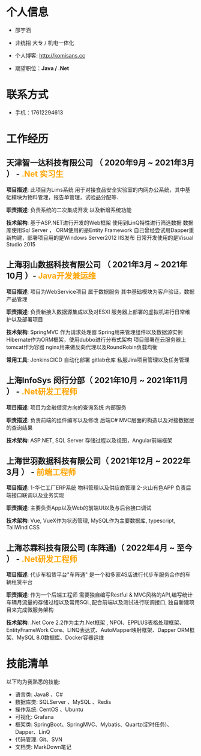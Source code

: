 
# 个人信息

 - 邵宇涵
 - 非统招 大专 / 机电一体化
 - 个人博客: http://komisans.cc

 - 期望职位：**Java / .Net**

# 联系方式

- 手机：17612294613

# 工作经历

## 天津智一达科技有限公司 （ 2020年9月 ~ 2021年3月 ） - <span style="color:orange">.Net 实习生</span> 

**项目描述**: 此项目为Lims系统 用于对接食品安全实验室的内网办公系统，其中基础模块为物料管理，报告单管理，试验品分配等.

**职责描述**: 负责系统的二次集成开发 以及新增系统功能

**技术架构**: 基于ASP.NET进行开发的Web框架 使用到LinQ特性进行筛选数据 数据库使用Sql Server ， ORM使用的是Entity Framework 自己曾经尝试用Dapper重新构建，部署项目用的是Windows Server2012 IIS发布 日常开发使用的是Visual Studio 2015
  
## 上海羽山数据科技有限公司 （ 2021年3月 ~ 2021年10月 ）- <span style="color:orange">Java开发兼运维</span> 
**项目描述**: 项目为WebService项目 属于数据服务 其中基础模块为客户验证，数据产品管理

**职责描述**: 负责新接入数据源集成以及对ESXI 服务器上部署的虚拟机进行日常维护以及部署项目

**技术架构**: SpringMVC 作为请求处理器 Spring用来管理组件以及数据源实例 Hibernate作为ORM框架，使用dubbo进行分布式架构 项目部署在云服务器上 tomcat作为容器 nginx用来做反向代理以及RoundRobin负载均衡

**常用工具**: JenkinsCICD 自动化部署 gitlab仓库 私服Jira项目管理以及任务管理
  ## 上海InfoSys 闵行分部（ 2021年10月 ~ 2021年11月 ） - <span style="color:orange">.Net研发工程师</span>
**项目描述**: 项目为金融借贷方向的查询系统 内部服务

**职责描述**: 负责前端的组件编写以及修改 后端C# MVC层面的构造以及对接数据层的查询结果

**技术架构**: ASP.NET, SQL Server 存储过程以及视图，Angular前端框架

  ## 上海世羽数据科技有限公司（ 2021年12月 ~ 2022年3月 ） - <span style="color:orange">前端工程师</span>
**项目描述**:
1-华仁工厂ERP系统 物料管理以及供应商管理
2-火山有色APP 负责后端接口联调以及业务实现

**职责描述**: 主要负责App以及Web的前端UI以及与后台接口调试

**技术架构**: Vue, VueX作为状态管理, MySQL作为主要数据库, typescript, TailWind CSS
  ## 上海芯霖科技有限公司 (车阵通)（ 2022年4月 ~ 至今 ） - <span style="color:orange">.Net研发工程师</span>
**项目描述**:
代步车租赁平台"车阵通" 是一个和多家4S店进行代步车服务合作的车辆租赁平台

**职责描述**:
作为一个后端工程师 需要独自编写Restful & MVC风格的API,编写统计车辆月流量的存储过程以及常用SQL,配合前端以及测试进行联调接口,
独自新建项目来完成微服务架构

**技术架构**: .Net Core 2.2作为主力.Net框架 , NPOI、EPPLUS表格处理框架、EntityFrameWork Core、LINQ表达式、AutoMapper映射框架、Dapper ORM框架、MySQL 8.0数据库、Docker容器运维

# 技能清单
以下均为我熟悉的技能:
* 语言类: Java8 、C#
* 数据库类: SQLServer 、MySQL 、Redis
* 操作系统: CentOS 、Ubuntu
* 可视化: Grafana
* 框架类: SpringBoot、SpringMVC、Mybatis、Quartz(定时任务)、Dapper、LinQ
* 代码管理: Git、SVN
* 文档类: MarkDown笔记
      
